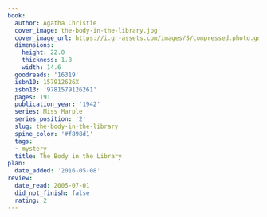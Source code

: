```yaml
---
book:
  author: Agatha Christie
  cover_image: the-body-in-the-library.jpg
  cover_image_url: https://i.gr-assets.com/images/S/compressed.photo.goodreads.com/books/1389733809l/16319.jpg
  dimensions:
    height: 22.0
    thickness: 1.8
    width: 14.6
  goodreads: '16319'
  isbn10: 157912626X
  isbn13: '9781579126261'
  pages: 191
  publication_year: '1942'
  series: Miss Marple
  series_position: '2'
  slug: the-body-in-the-library
  spine_color: '#f898d1'
  tags:
  - mystery
  title: The Body in the Library
plan:
  date_added: '2016-05-08'
review:
  date_read: 2005-07-01
  did_not_finish: false
  rating: 2
---
```

